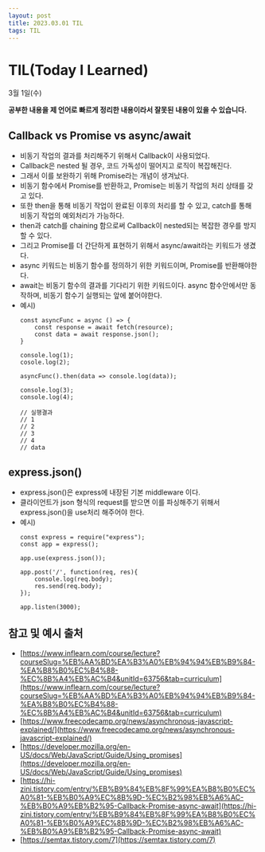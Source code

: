 ```yaml
---
layout: post
title: 2023.03.01 TIL
tags: TIL
---
```


# TIL(Today I Learned)

3월 1일(수)

**공부한 내용을 제 언어로 빠르게 정리한 내용이라서 잘못된 내용이 있을 수 있습니다.**

## Callback vs Promise vs async/await
- 비동기 작업의 결과를 처리해주기 위해서 Callback이 사용되었다.
- Callback은 nested 될 경우, 코드 가독성이 떨어지고 로직이 복잡해진다.
- 그래서 이를 보완하기 위해 Promise라는 개념이 생겨났다. 
- 비동기 함수에서 Promise를 반환하고, Promise는 비동기 작업의 처리 상태를 갖고 있다.
- 또한 then을 통해 비동기 작업이 완료된 이후의 처리를 할 수 있고, catch를 통해 비동기 작업의 예외처리가 가능하다.
- then과 catch를 chaining 함으로써 Callback이 nested되는 복잡한 경우를 방지할 수 있다.
- 그리고 Promise를 더 간단하게 표현하기 위해서 async/await라는 키워드가 생겼다.
- async 키워드는 비동기 함수를 정의하기 위한 키워드이며, Promise를 반환해야한다.
- await는 비동기 함수의 결과를 기다리기 위한 키워드이다. async 함수안에서만 동작하며, 비동기 함수기 실행되는 앞에 붙어야한다.
- 예시)
    ```
    const asyncFunc = async () => {
        const response = await fetch(resource);
        const data = await response.json();
    }

    console.log(1);
    cosole.log(2);

    asyncFunc().then(data => console.log(data));

    console.log(3);
    console.log(4);

    // 실행결과
    // 1
    // 2
    // 3
    // 4
    // data
    ```

## express.json()
- express.json()은 express에 내장된 기본 middleware 이다.
- 클라이언트가 json 형식의 request를 받으면 이를 파싱해주기 위해서 express.json()을 use처리 해주어야 한다.
- 예시)
    ```
    const express = require("express");
    const app = express();

    app.use(express.json());

    app.post('/', function(req, res){
        console.log(req.body); 
        res.send(req.body);
    });

    app.listen(3000);
    ```

## 참고 및 예시 출처
- [https://www.inflearn.com/course/lecture?courseSlug=%EB%AA%BD%EA%B3%A0%EB%94%94%EB%B9%84-%EA%B8%B0%EC%B4%88-%EC%8B%A4%EB%AC%B4&unitId=63756&tab=curriculum](https://www.inflearn.com/course/lecture?courseSlug=%EB%AA%BD%EA%B3%A0%EB%94%94%EB%B9%84-%EA%B8%B0%EC%B4%88-%EC%8B%A4%EB%AC%B4&unitId=63756&tab=curriculum)
- [https://www.freecodecamp.org/news/asynchronous-javascript-explained/](https://www.freecodecamp.org/news/asynchronous-javascript-explained/)
- [https://developer.mozilla.org/en-US/docs/Web/JavaScript/Guide/Using_promises](https://developer.mozilla.org/en-US/docs/Web/JavaScript/Guide/Using_promises)
- [https://hi-zini.tistory.com/entry/%EB%B9%84%EB%8F%99%EA%B8%B0%EC%A0%81-%EB%B0%A9%EC%8B%9D-%EC%B2%98%EB%A6%AC-%EB%B0%A9%EB%B2%95-Callback-Promise-async-await](https://hi-zini.tistory.com/entry/%EB%B9%84%EB%8F%99%EA%B8%B0%EC%A0%81-%EB%B0%A9%EC%8B%9D-%EC%B2%98%EB%A6%AC-%EB%B0%A9%EB%B2%95-Callback-Promise-async-await)
- [https://semtax.tistory.com/7](https://semtax.tistory.com/7)

